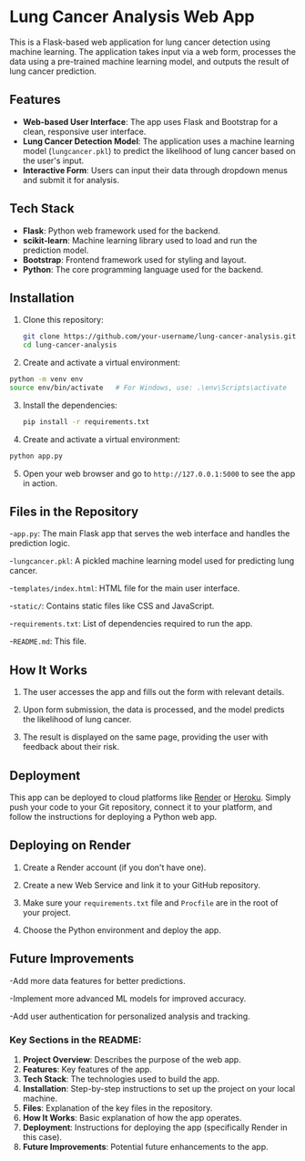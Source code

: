# Lung Cancer Analysis Web App

This is a Flask-based web application for lung cancer detection using machine learning. The application takes input via a web form, processes the data using a pre-trained machine learning model, and outputs the result of lung cancer prediction.

## Features

- **Web-based User Interface**: The app uses Flask and Bootstrap for a clean, responsive user interface.
- **Lung Cancer Detection Model**: The application uses a machine learning model (`lungcancer.pkl`) to predict the likelihood of lung cancer based on the user's input.
- **Interactive Form**: Users can input their data through dropdown menus and submit it for analysis.

## Tech Stack

- **Flask**: Python web framework used for the backend.
- **scikit-learn**: Machine learning library used to load and run the prediction model.
- **Bootstrap**: Frontend framework used for styling and layout.
- **Python**: The core programming language used for the backend.

## Installation

1. Clone this repository:

   ```bash
   git clone https://github.com/your-username/lung-cancer-analysis.git
   cd lung-cancer-analysis
   ```


2. Create and activate a virtual environment:

  ```bash
  python -m venv env
  source env/bin/activate   # For Windows, use: .\env\Scripts\activate
  ```


3. Install the dependencies:

   ```bash
   pip install -r requirements.txt
   ```


4. Create and activate a virtual environment:

  ```bash
  python app.py
  ```


5. Open your web browser and go to `http://127.0.0.1:5000` to see the app in action.


## Files in the Repository

-`app.py`: The main Flask app that serves the web interface and handles the prediction logic.

-`lungcancer.pkl`: A pickled machine learning model used for predicting lung cancer.

-`templates/index.html`: HTML file for the main user interface.

-`static/`: Contains static files like CSS and JavaScript.

-`requirements.txt`: List of dependencies required to run the app.

-`README.md`: This file.

## How It Works

1. The user accesses the app and fills out the form with relevant details.

2. Upon form submission, the data is processed, and the model predicts the likelihood of lung cancer.

3. The result is displayed on the same page, providing the user with feedback about their risk.

## Deployment

This app can be deployed to cloud platforms like [Render](https://render.com/) or [Heroku](https://www.heroku.com/). Simply push your code to your Git repository, connect it to your platform, and follow the instructions for deploying a Python web app.


## Deploying on Render

1. Create a Render account (if you don't have one).

2. Create a new Web Service and link it to your GitHub repository.

3. Make sure your `requirements.txt` file and `Procfile` are in the root of your project.

4. Choose the Python environment and deploy the app.

## Future Improvements

-Add more data features for better predictions.

-Implement more advanced ML models for improved accuracy.

-Add user authentication for personalized analysis and tracking.

### Key Sections in the README:

1. **Project Overview**: Describes the purpose of the web app.
2. **Features**: Key features of the app.
3. **Tech Stack**: The technologies used to build the app.
4. **Installation**: Step-by-step instructions to set up the project on your local machine.
5. **Files**: Explanation of the key files in the repository.
6. **How It Works**: Basic explanation of how the app operates.
7. **Deployment**: Instructions for deploying the app (specifically Render in this case).
8. **Future Improvements**: Potential future enhancements to the app.
